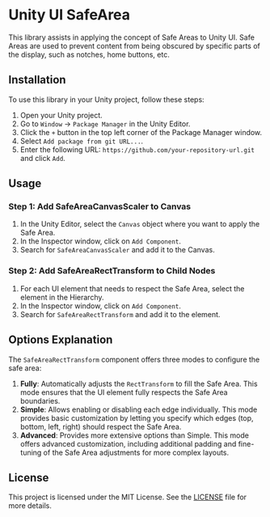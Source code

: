 # Unity UI SafeArea

This library assists in applying the concept of Safe Areas to Unity UI. Safe Areas are used to prevent content from being obscured by specific parts of the display, such as notches, home buttons, etc.

## Installation

To use this library in your Unity project, follow these steps:

1. Open your Unity project.
2. Go to `Window` -> `Package Manager` in the Unity Editor.
3. Click the `+` button in the top left corner of the Package Manager window.
4. Select `Add package from git URL...`.
5. Enter the following URL: `https://github.com/your-repository-url.git` and click `Add`.

## Usage

### Step 1: Add SafeAreaCanvasScaler to Canvas

1. In the Unity Editor, select the `Canvas` object where you want to apply the Safe Area.
2. In the Inspector window, click on `Add Component`.
3. Search for `SafeAreaCanvasScaler` and add it to the Canvas.

### Step 2: Add SafeAreaRectTransform to Child Nodes

1. For each UI element that needs to respect the Safe Area, select the element in the Hierarchy.
2. In the Inspector window, click on `Add Component`.
3. Search for `SafeAreaRectTransform` and add it to the element.

## Options Explanation

The `SafeAreaRectTransform` component offers three modes to configure the safe area:

1. **Fully**: Automatically adjusts the `RectTransform` to fill the Safe Area. This mode ensures that the UI element fully respects the Safe Area boundaries.
2. **Simple**: Allows enabling or disabling each edge individually. This mode provides basic customization by letting you specify which edges (top, bottom, left, right) should respect the Safe Area.
3. **Advanced**: Provides more extensive options than Simple. This mode offers advanced customization, including additional padding and fine-tuning of the Safe Area adjustments for more complex layouts.

## License

This project is licensed under the MIT License. See the [LICENSE](LICENSE) file for more details.
